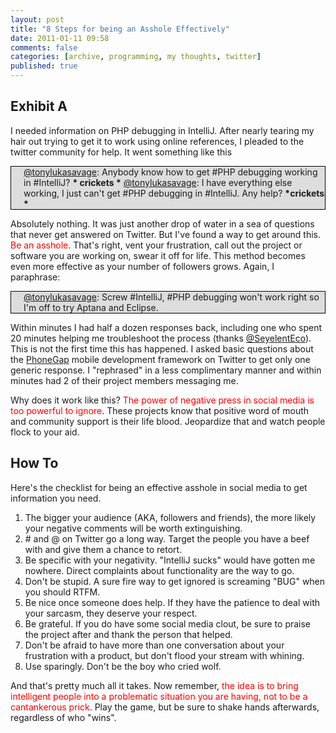 ```yaml
---
layout: post
title: "8 Steps for being an Asshole Effectively"
date: 2011-01-11 09:58
comments: false
categories: [archive, programming, my thoughts, twitter]
published: true
---
```


## Exhibit A
I needed information on PHP debugging in IntelliJ.  After nearly tearing my hair out trying to get it to work using online references, I pleaded to the twitter community for help.  It went something like this

<div style="padding-left:20px; border:1px solid #000000; background-color:#dddddd;">
<a href="http://twitter.com/#!/tonylukasavage" target="_blank">@tonylukasavage</a>: Anybody know how to get #PHP debugging working in #IntelliJ?
<strong>* crickets *</strong>
<a href="http://twitter.com/#!/tonylukasavage" target="_blank">@tonylukasavage</a>: I have everything else working, I just can't get #PHP debugging in #IntelliJ. Any help?
<strong>*crickets *</strong>
</div>

Absolutely nothing.  It was just another drop of water in a sea of questions that never get answered on Twitter.  But I've found a way to get around this.  <span style="color:#ff0000;">Be an asshole</span>.  That's right, vent your frustration, call out the project or software you are working on, swear it off for life.  This method becomes even more effective as your number of followers grows.  Again, I paraphrase:

<div style="padding-left:20px; border:1px solid #000000; background-color:#dddddd;">
<a href="http://twitter.com/#!/tonylukasavage" target="_blank">@tonylukasavage</a>: Screw #IntelliJ, #PHP debugging won't work right so I'm off to try Aptana and Eclipse.
</div>

Within minutes I had half a dozen responses back, including one who spent 20 minutes helping me troubleshoot the process (thanks <a href="http://twitter.com/#!/SeyelentEco" target="_blank">@SeyelentEco</a>).  This is not the first time this has happened.  I asked basic questions about the <a href="http://www.phonegap.com/" target="_blank">PhoneGap</a> mobile development framework on Twitter to get only one generic response.  I "rephrased" in a less complimentary manner and within minutes had 2 of their project members messaging me.

Why does it work like this?  <span style="color:#ff0000;">The power of negative press in social media is too powerful to ignore</span>.  These projects know that positive word of mouth and community support is their life blood.  Jeopardize that and watch people flock to your aid.

## How To
Here's the checklist for being an effective asshole in social media to get information you need.

<ol>
<li>The bigger your audience (AKA, followers and friends), the more likely your negative comments will be worth extinguishing.</li>
<li># and @ on Twitter go a long way.  Target the people you have a beef with and give them a chance to retort.</li>
<li>Be specific with your negativity. "IntelliJ sucks" would have gotten me nowhere.  Direct complaints about functionality are the way to go.</li>
<li>Don't be stupid.  A sure fire way to get ignored is screaming "BUG" when you should RTFM.</li>
<li>Be nice once someone does help. If they have the patience to deal with your sarcasm, they deserve your respect.</li>
<li>Be grateful. If you do have some social media clout, be sure to praise the project after and thank the person that helped.</li>
<li>Don't be afraid to have more than one conversation about your frustration with a product, but don't flood your stream with whining.</li>
<li>Use sparingly. Don't be the boy who cried wolf.</li>
</ol>

And that's pretty much all it takes.  Now remember, <span style="color:#ff0000;">the idea is to bring intelligent people into a problematic situation you are having, not to be a cantankerous prick</span>.  Play the game, but be sure to shake hands afterwards, regardless of who "wins".